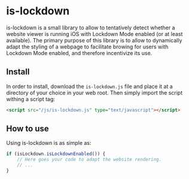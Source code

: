 # is-lockdown

is-lockdown is a small library to allow to tentatively detect whether a website viewer is running iOS with Lockdown Mode enabled (or at least available). The primary purpose of this library is to allow to dynamically adapt the styling of a webpage to facilitate browing for users with Lockdown Mode enabled, and therefore incentivize its use.

## Install

In order to install, download the `is-lockdown.js` file and place it at a directory of your choice in your web root. Then simply import the script withing a script tag:

```html
<script src="/js/is-lockdown.js" type="text/javascript"></script>
```

## How to use

Using is-lockdown is as simple as:

```javascript
if (isLockdown.isLockdownEnabled()) {
    // Here goes your code to adapt the website rendering.
    // ...
}
```
